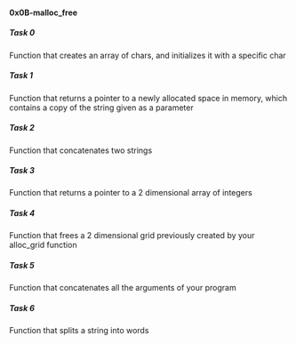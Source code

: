 <h4>0x0B-malloc_free</h4>

<h5>Task 0</h5>
Function that creates an array of chars, and initializes it with a specific char     
<h5>Task 1</h5>
Function that returns a pointer to a newly allocated space in memory, which contains a copy of the string given as a parameter    
<h5>Task 2</h5>
Function that concatenates two strings    
<h5>Task 3</h5>
Function that returns a pointer to a 2 dimensional array of integers    
<h5>Task 4</h5>
Function that frees a 2 dimensional grid previously created by your alloc_grid function    
<h5>Task 5</h5>
Function that concatenates all the arguments of your program    
<h5>Task 6</h5>
Function that splits a string into words   
